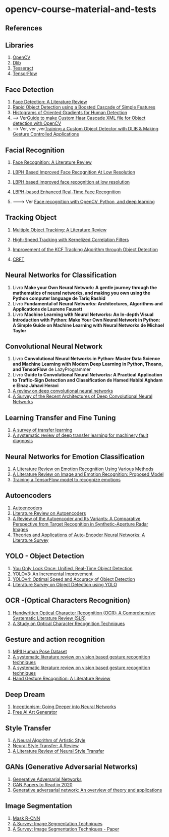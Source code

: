 # opencv-course-material-and-tests


## References

## Libraries

1. [OpenCV](https://docs.opencv.org/4.x/)
2. [Dlib](https://dlib.net/python/index.html)
3. [Tesseract](https://github.com/tesseract-ocr/tesseract)
4. [TensorFlow](https://www.tensorflow.org/tutorials/images/transfer_learning)

## Face Detection

1. [Face Detection: A Literature Review](https://www.ijirset.com/upload/2017/july/92_Face.pdf)
2. [Rapid Object Detection using a Boosted Cascade of Simple Features](https://www.cs.cmu.edu/~efros/courses/LBMV07/Papers/viola-cvpr-01.pdf)
3. [Histograms of Oriented Gradients for Human Detection](https://inria.hal.science/inria-00548512/document)
4. --> Ver[Guide to make Custom Haar Cascade XML file for Object detection with OpenCV](https://medium.com/@vipulgote4/guide-to-make-custom-haar-cascade-xml-file-for-object-detection-with-opencv-6932e22c3f0e)
5. --> Ver, ver ,ver[Training a Custom Object Detector with DLIB & Making Gesture Controlled Applications](https://learnopencv.com/training-a-custom-object-detector-with-dlib-making-gesture-controlled-applications/)


## Facial Recognition

1. [Face Recognition: A Literature Review](https://www.researchgate.net/publication/233864740_Face_Recognition_A_Literature_Review)

2. [LBPH Based Improved Face Recognition At Low Resolution](https://www.researchgate.net/publication/327980768_LBPH_Based_Improved_Face_Recognition_At_Low_Resolution)

3. [LBPH based improved face recognition at low resolution](https://ieeexplore.ieee.org/document/8396183)

4. [LBPH-based Enhanced Real-Time Face Recognition](https://www.researchgate.net/publication/333511197_LBPH-based_Enhanced_Real-Time_Face_Recognition)

5. ---> Ver [Face recognition with OpenCV, Python, and deep learning](https://pyimagesearch.com/2018/06/18/face-recognition-with-opencv-python-and-deep-learning/)

## Tracking Object

1. [Multiple Object Tracking: A Literature Review](https://arxiv.org/abs/1409.7618)

2. [High-Speed Tracking with Kernelized Correlation Filters](https://arxiv.org/abs/1404.7584)

3. [Improvement of the KCF Tracking Algorithm through Object Detection](https://www.researchgate.net/publication/327844935_Improvement_of_the_KCF_Tracking_Algorithm_through_Object_Detection)

4. [CRFT](https://arxiv.org/pdf/1611.08461)

## Neural Networks for Classification
1. Livro **Make your Own Neural Network: A gentle journey through the mathematics of neural networks, and making you own using the Python computer language de Tariq Rashid**
2. Livro **Fundamental of Neural Networks: Architectures, Algorithms and Applications de Laurene Fausett**
3. Livro **Machine Learning with Neural Networks: An In-depth Visual Introduction with Python: Make Your Own Neural Network in Python: A Simple Guide on Machine Learning with Neural Networks de Michael Taylor**

## Convolutional Neural Network
1. Livro **Convolutional Neural Networks in Python: Master Data Science and Machine Learning with Modern Deep Learning in Python, Theano, and TensorFlow** de LazyProgrammer
2. Livro **Guide to Convolutional Neural Networks: A Practical Application to Traffic-Sign Detection and Classification de Hamed Habibi Aghdam e Elnaz Jahavi Heravi**
5. [A review on deep convolutional neural networks](https://ieeexplore.ieee.org/document/8286426)
4. [A Survey of the Recent Architectures of Deep Convolutional Neural Networks](https://arxiv.org/pdf/1901.06032)

## Learning Transfer and Fine Tuning
1. [A survey of transfer learning](https://www.researchgate.net/publication/303600638_A_survey_of_transfer_learning)
2. [A systematic review of deep transfer learning for machinery fault diagnosis](https://www.sciencedirect.com/science/article/abs/pii/S0925231220306123)

## Neural Networks for Emotion Classification
1. [A Literature Review on Emotion Recognition Using Various Methods](https://www.researchgate.net/publication/330383935_A_Literature_Review_on_Emotion_Recognition_Using_Various_Methods)
2. [A Literature Review on Image and Emotion Recognition: Proposed Model](https://link.springer.com/chapter/10.1007/978-981-32-9690-9_34)
3. [Training a TensorFlow model to recognize emotions](https://medium.com/@jsflo.dev/training-a-tensorflow-model-to-recognize-emotions-a20c3bcd6468)

## Autoencoders
1. [Autoencoders](https://arxiv.org/abs/2003.05991)
1. [Literature Review on Autoencoders](https://xuan-li.github.io/post/autoencoder_review/)
1. [A Review of the Autoencoder and Its Variants: A Comparative Perspective from Target Recognition in Synthetic-Aperture Radar Images](https://ieeexplore.ieee.org/document/8474425)
1. [Theories and Applications of Auto-Encoder Neural Networks: A Literature Survey](https://www.researchgate.net/publication/332712793_Theories_and_Applications_of_Auto-Encoder_Neural_Networks_A_Literature_Survey)

## YOLO - Object Detection
1. [You Only Look Once: Unified, Real-Time Object Detection](https://arxiv.org/abs/1506.02640)
2. [YOLOv3: An Incremental Improvement](https://arxiv.org/abs/1804.02767)
3. [YOLOv4: Optimal Speed and Accuracy of Object Detection](https://arxiv.org/abs/2004.10934)
4. [Literature Survey on Object Detection using YOLO ](https://www.irjet.net/archives/V7/i6/IRJET-V7I6576.pdf)

## OCR -(Optical Characters Recognition)
1. [Handwritten Optical Character Recognition (OCR): A Comprehensive Systematic Literature Review (SLR)](https://ieeexplore.ieee.org/document/9151144)
2. [A Study on Optical Character Recognition Techniques](https://www.semanticscholar.org/paper/A-Study-on-Optical-Character-Recognition-Techniques-Sahu-Sonkusare/b10eae94b44a20be223d64c559ce49284fcca782)

## Gesture and action recognition
1. [MPII Human Pose Dataset](https://www.mpi-inf.mpg.de/departments/computer-vision-and-machine-learning/software-and-datasets/mpii-human-pose-dataset)
2. [A systematic literature review on vision based gesture recognition techniques](https://link.springer.com/article/10.1007/s11042-018-5971-z)
3. [A systematic literature review on vision based gesture recognition techniques](https://link.springer.com/article/10.1007/s11042-018-5971-z/tables/21)
4. [Hand Gesture Recognition: A Literature Review](https://www.researchgate.net/publication/284626785_Hand_Gesture_Recognition_A_Literature_Review)

## Deep Dream
1. [Inceptionism: Going Deeper into Neural Networks](https://research.google/blog/inceptionism-going-deeper-into-neural-networks/)
2. [Free AI Art Generator](https://deepdreamgenerator.com/)

## Style Transfer
1. [A Neural Algorithm of Artistic Style](https://arxiv.org/abs/1508.06576)
2. [Neural Style Transfer: A Review](https://arxiv.org/abs/1705.04058)
3. [A Literature Review of Neural Style Transfer](https://www.cs.princeton.edu/courses/archive/spring18/cos598B/public/projects/LiteratureReview/COS598B_spr2018_NeuralStyleTransfer.pdf)

## GANs (Generative Adversarial Networks)
1. [Generative Adversarial Networks](https://arxiv.org/abs/1406.2661)
2. [GAN Papers to Read in 2020](https://medium.com/towards-data-science/gan-papers-to-read-in-2020-2c708af5c0a4)
3. [Generative adversarial network: An overview of theory and applications](https://www.sciencedirect.com/science/article/pii/S2667096820300045)

## Image Segmentation

1. [Mask R-CNN](https://arxiv.org/abs/1703.06870)
2. [A Survey: Image Segmentation Techniques](https://www.researchgate.net/publication/279528986_A_Survey_Image_Segmentation_Techniques)
3. [A Survey: Image Segmentation Techniques - Paper](https://www.ijfcc.org/papers/274-B317.pdf)

